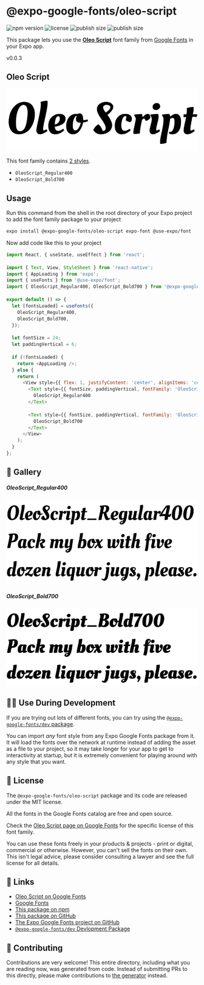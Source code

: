 # @expo-google-fonts/oleo-script

![npm version](https://flat.badgen.net/npm/v/@expo-google-fonts/oleo-script)
![license](https://flat.badgen.net/github/license/expo/google-fonts)
![publish size](https://flat.badgen.net/packagephobia/install/@expo-google-fonts/oleo-script)
![publish size](https://flat.badgen.net/packagephobia/publish/@expo-google-fonts/oleo-script)

This package lets you use the [**Oleo Script**](https://fonts.google.com/specimen/Oleo+Script) font family from [Google Fonts](https://fonts.google.com/) in your Expo app.

v0.0.3

## Oleo Script

![Oleo Script](./font-family.png)

This font family contains [2 styles](#-gallery).

- `OleoScript_Regular400`
- `OleoScript_Bold700`

## Usage

Run this command from the shell in the root directory of your Expo project to add the font family package to your project
```sh
expo install @expo-google-fonts/oleo-script expo-font @use-expo/font
```

Now add code like this to your project
```js
import React, { useState, useEffect } from 'react';

import { Text, View, StyleSheet } from 'react-native';
import { AppLoading } from 'expo';
import { useFonts } from '@use-expo/font';
import { OleoScript_Regular400, OleoScript_Bold700 } from '@expo-google-fonts/oleo-script';

export default () => {
  let [fontsLoaded] = useFonts({
    OleoScript_Regular400,
    OleoScript_Bold700,
  });

  let fontSize = 24;
  let paddingVertical = 6;

  if (!fontsLoaded) {
    return <AppLoading />;
  } else {
    return (
      <View style={{ flex: 1, justifyContent: 'center', alignItems: 'center' }}>
        <Text style={{ fontSize, paddingVertical, fontFamily: 'OleoScript_Regular400' }}>
          OleoScript_Regular400
        </Text>

        <Text style={{ fontSize, paddingVertical, fontFamily: 'OleoScript_Bold700' }}>
          OleoScript_Bold700
        </Text>
      </View>
    );
  }
};

```

## 🔡 Gallery

##### OleoScript_Regular400
![OleoScript_Regular400](./e45b8be9acc97bbb496e30675fa48edc79f4cfe2e8c66346914c8264acbe18b3.ttf.png)

##### OleoScript_Bold700
![OleoScript_Bold700](./5742e5a26ecfd414f7f87868d0fb5fefead55b1227f381bfefe5243750279804.ttf.png)


## 👩‍💻 Use During Development

If you are trying out lots of different fonts, you can try using the [`@expo-google-fonts/dev` package](https://github.com/expo/google-fonts/tree/master/font-packages/dev#readme).

You can import *any* font style from any Expo Google Fonts package from it. It will load the fonts
over the network at runtime instead of adding the asset as a file to your project, so it may take longer
for your app to get to interactivity at startup, but it is extremely convenient
for playing around with any style that you want.

## 📖 License

The `@expo-google-fonts/oleo-script` package and its code are released under the MIT license.

All the fonts in the Google Fonts catalog are free and open source.

Check the [Oleo Script page on Google Fonts](https://fonts.google.com/specimen/Oleo+Script) for the specific license of this font family.

You can use these fonts freely in your products & projects - print or digital, commercial or otherwise. However, you can't sell the fonts on their own. This isn't legal advice, please consider consulting a lawyer and see the full license for all details.

## 🔗 Links

- [Oleo Script on Google Fonts](https://fonts.google.com/specimen/Oleo+Script)
- [Google Fonts](https://fonts.google.com/)
- [This package on npm](https://www.npmjs.com/package/@expo-google-fonts/oleo-script)
- [This package on GitHub](https://github.com/expo/google-fonts/tree/master/font-packages/oleo-script)
- [The Expo Google Fonts project on GitHub](https://github.com/expo/google-fonts)
- [`@expo-google-fonts/dev` Devlopment Package](https://github.com/expo/google-fonts/tree/master/font-packages/dev)


## 🤝 Contributing

Contributions are very welcome! This entire directory, including what you are reading now, was generated from code. Instead of submitting PRs to this directly, please make contributions to [the generator](https://github.com/expo/google-fonts/tree/master/packages/generator) instead.
